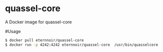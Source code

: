 quassel-core
============

A Docker image for quassel-core

#Usage
```bash
$ docker pull eternnoir/quassel-core
$ docker run -p 4242:4242 eternnoir/quassel-core  /usr/bin/quasselcore
```
